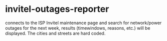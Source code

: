 # invitel-outages-reporter
connects to the ISP Invitel maintenance page and search for network/power outages for the next week, results (timewindows, reasons, etc.) will be displayed. The cities and streets are hard coded.
